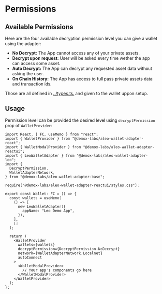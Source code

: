 # Permissions

## Available Permissions

Here are the four available decryption permission level you can give a wallet using the adapter:

- **No Decrypt:** The App cannot access any of your private assets.
- **Decrypt upon request:** User will be asked every time wether the app can access some asset.
- **Auto Decrypt:** The App can decrypt any requested asset data without asking the user.
- **On Chain History:** The App has access to full pass private assets data and transaction ids.

Those are all defined in [../types.ts.](../types.ts) and given to the wallet uppon setup.

## Usage

Permission level can be provided the desired level using `decryptPermission` prop of `WalletProvider`:

```tsx
import React, { FC, useMemo } from "react";
import { WalletProvider } from "@demox-labs/aleo-wallet-adapter-react";
import { WalletModalProvider } from "@demox-labs/aleo-wallet-adapter-reactui";
import { LeoWalletAdapter } from "@demox-labs/aleo-wallet-adapter-leo";
import {
  DecryptPermission,
  WalletAdapterNetwork,
} from "@demox-labs/aleo-wallet-adapter-base";

require("@demox-labs/aleo-wallet-adapter-reactui/styles.css");

export const Wallet: FC = () => {
  const wallets = useMemo(
    () => [
      new LeoWalletAdapter({
        appName: "Leo Demo App",
      }),
    ],
    []
  );

  return (
    <WalletProvider
      wallets={wallets}
      decryptPermission={DecryptPermission.NoDecrypt}
      network={WalletAdapterNetwork.Localnet}
      autoConnect
    >
      <WalletModalProvider>
        // Your app's components go here
      </WalletModalProvider>
    </WalletProvider>
  );
};
```
